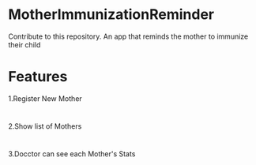 # MotherImmunizationReminder
Contribute to this repository. An app that reminds the mother to immunize their child
# Features
1.Register New Mother
#
2.Show list of Mothers
#
3.Docctor can see each Mother's Stats

